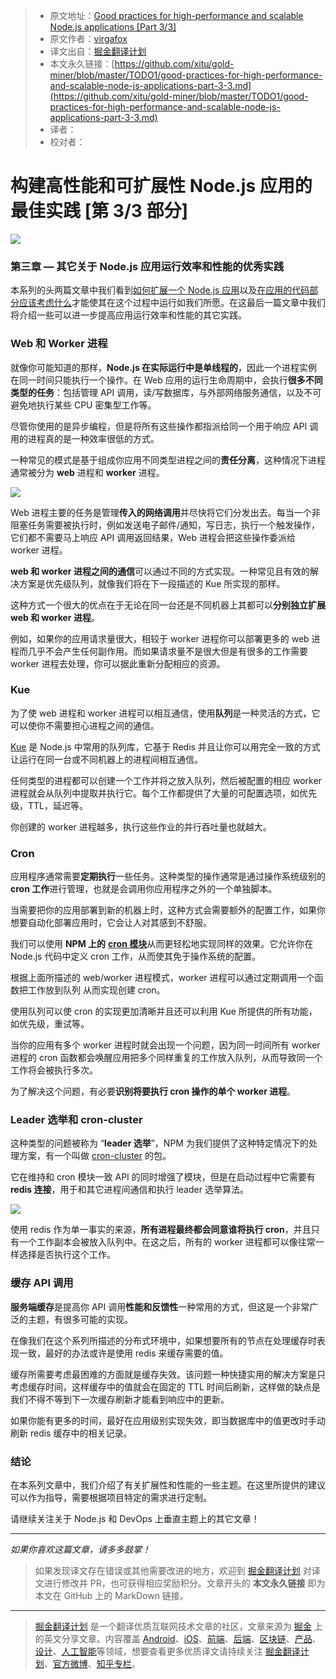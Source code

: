 > * 原文地址：[Good practices for high-performance and scalable Node.js applications [Part 3/3]](https://medium.com/iquii/good-practices-for-high-performance-and-scalable-node-js-applications-part-3-3-c1a3381e1382)
> * 原文作者：[virgafox](https://medium.com/@virgafox?source=post_header_lockup)
> * 译文出自：[掘金翻译计划](https://github.com/xitu/gold-miner)
> * 本文永久链接：[https://github.com/xitu/gold-miner/blob/master/TODO1/good-practices-for-high-performance-and-scalable-node-js-applications-part-3-3.md](https://github.com/xitu/gold-miner/blob/master/TODO1/good-practices-for-high-performance-and-scalable-node-js-applications-part-3-3.md)
> * 译者：
> * 校对者：

# 构建高性能和可扩展性 Node.js 应用的最佳实践 [第 3/3 部分]

![](https://cdn-images-1.medium.com/max/2000/1*AyzlnTJDIfbZCxdQPp8Seg.jpeg)

### 第三章 — 其它关于 Node.js 应用运行效率和性能的优秀实践

本系列的头两篇文章中我们看到[如何扩展一个 Node.js 应用](https://medium.com/iquii/good-practices-for-high-performance-and-scalable-node-js-applications-part-1-3-bb06b6204197)以及[在应用的代码部分应该考虑什么](https://medium.com/iquii/good-practices-for-high-performance-and-scalable-node-js-applications-part-2-3-2a68f875ce79)才能使其在这个过程中运行如我们所愿。在这最后一篇文章中我们将介绍一些可以进一步提高应用运行效率和性能的其它实践。

### Web 和 Worker 进程

就像你可能知道的那样，**Node.js 在实际运行中是单线程的**，因此一个进程实例在同一时间只能执行一个操作。在 Web 应用的运行生命周期中，会执行**很多不同类型的任务**：包括管理 API 调用，读/写数据库，与外部网络服务通信，以及不可避免地执行某些 CPU 密集型工作等。

尽管你使用的是异步编程，但是将所有这些操作都指派给同一个用于响应 API 调用的进程真的是一种效率很低的方式。

一种常见的模式是基于组成你应用不同类型进程之间的**责任分离**，这种情况下进程通常被分为 **web** 进程和 **worker** 进程。

![](https://cdn-images-1.medium.com/max/800/1*4u5WMX_JB8-E2byEBcUyYw.png)

Web 进程主要的任务是管理**传入的网络调用**并尽快将它们分发出去。每当一个非阻塞任务需要被执行时，例如发送电子邮件/通知，写日志，执行一个触发操作，它们都不需要马上响应 API 调用返回结果，Web 进程会把这些操作委派给 worker 进程。

**web 和 worker 进程之间的通信**可以通过不同的方式实现。一种常见且有效的解决方案是优先级队列，就像我们将在下一段描述的 Kue 所实现的那样。

这种方式一个很大的优点在于无论在同一台还是不同机器上其都可以**分别独立扩展 web 和 worker 进程**。

例如，如果你的应用请求量很大，相较于 worker 进程你可以部署更多的 web 进程而几乎不会产生任何副作用。而如果请求量不是很大但是有很多的工作需要 worker 进程去处理，你可以据此重新分配相应的资源。

### Kue

为了使 web 进程和 worker 进程可以相互通信，使用**队列**是一种灵活的方式，它可以使你不需要担心进程之间的通信。

[Kue](http://automattic.github.io/kue/) 是 Node.js 中常用的队列库，它基于 Redis 并且让你可以用完全一致的方式让运行在同一台或不同机器上的进程间相互通信。

任何类型的进程都可以创建一个工作并将之放入队列，然后被配置的相应 worker 进程就会从队列中提取并执行它。每个工作都提供了大量的可配置选项，如优先级，TTL，延迟等。

你创建的 worker 进程越多，执行这些作业的并行吞吐量也就越大。

### Cron

应用程序通常需要**定期执行**一些任务。这种类型的操作通常是通过操作系统级别的 **cron 工作**进行管理，也就是会调用你应用程序之外的一个单独脚本。

当需要把你的应用部署到新的机器上时，这种方式会需要额外的配置工作，如果你想要自动化部署应用时，它会让人对其感到不舒服。

我们可以使用 **NPM 上的** [**cron 模块**](https://www.npmjs.com/package/cron)从而更轻松地实现同样的效果。它允许你在 Node.js 代码中定义 cron 工作，从而使其免于操作系统的配置。

根据上面所描述的 web/worker 进程模式，worker 进程可以通过定期调用一个函数把工作放到队列
从而实现创建 cron。 

使用队列可以使 cron 的实现更加清晰并且还可以利用 Kue 所提供的所有功能，如优先级，重试等。

当你的应用有多个 worker 进程时就会出现一个问题，因为同一时间所有 worker 进程的 cron 函数都会唤醒应用把多个同样重复的工作放入队列，从而导致同一个工作将会被执行多次。

为了解决这个问题，有必要**识别将要执行 cron 操作的单个 worker 进程**。

### Leader 选举和 cron-cluster

这种类型的问题被称为 “**leader 选举**”，NPM 为我们提供了这种特定情况下的处理方案，有一个叫做 [cron-cluster](https://www.npmjs.com/package/cron-cluster) 的包。

它在维持和 cron 模块一致 API 的同时增强了模块，但是在启动过程中它需要有 **redis 连接**，用于和其它进程间通信和执行 leader 选举算法。

![](https://cdn-images-1.medium.com/max/800/1*kDpGv4d1Mj_AGg9TFVFhhQ.png)

使用 redis 作为单一事实的来源，**所有进程最终都会同意谁将执行 cron**，并且只有一个工作副本会被放入队列中。在这之后，所有的 worker 进程都可以像往常一样选择是否执行这个工作。

### 缓存 API 调用

**服务端缓存**是提高你 API 调用**性能和反馈性**一种常用的方式，但这是一个非常广泛的主题，有很多可能的实现。

在像我们在这个系列所描述的分布式环境中，如果想要所有的节点在处理缓存时表现一致，最好的办法或许是使用 redis 来缓存需要的值。

缓存所需要考虑最困难的方面就是缓存失效。该问题一种快捷实用的解决方案是只考虑缓存时间，这样缓存中的值就会在固定的 TTL 时间后刷新，这样做的缺点是我们不得不等到下一次缓存刷新才能看到响应中的更新。

如果你能有更多的时间，最好在应用级别实现失效，即当数据库中的值更改时手动刷新 redis 缓存中的相关记录。

### 结论

在本系列文章中，我们介绍了有关扩展性和性能的一些主题。在这里所提供的建议可以作为指导，需要根据项目特定的需求进行定制。

请继续关注关于 Node.js 和 DevOps 上垂直主题上的其它文章！

* * *

_如果你喜欢这篇文章，请多多鼓掌！_

> 如果发现译文存在错误或其他需要改进的地方，欢迎到 [掘金翻译计划](https://github.com/xitu/gold-miner) 对译文进行修改并 PR，也可获得相应奖励积分。文章开头的 **本文永久链接** 即为本文在 GitHub 上的 MarkDown 链接。

---

> [掘金翻译计划](https://github.com/xitu/gold-miner) 是一个翻译优质互联网技术文章的社区，文章来源为 [掘金](https://juejin.im) 上的英文分享文章。内容覆盖 [Android](https://github.com/xitu/gold-miner#android)、[iOS](https://github.com/xitu/gold-miner#ios)、[前端](https://github.com/xitu/gold-miner#前端)、[后端](https://github.com/xitu/gold-miner#后端)、[区块链](https://github.com/xitu/gold-miner#区块链)、[产品](https://github.com/xitu/gold-miner#产品)、[设计](https://github.com/xitu/gold-miner#设计)、[人工智能](https://github.com/xitu/gold-miner#人工智能)等领域，想要查看更多优质译文请持续关注 [掘金翻译计划](https://github.com/xitu/gold-miner)、[官方微博](http://weibo.com/juejinfanyi)、[知乎专栏](https://zhuanlan.zhihu.com/juejinfanyi)。
